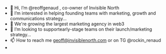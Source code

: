 - 👋 Hi, I’m @reoffgenaud , co-owner of Invisible North
- 👀 I’m interested in helping founding teams with marketing, growth and communications strategy...
- 🌱 We're growing the largest marketing agency in web3
- 💞️ I’m looking to supportearly-stage teams on their launch/marketing strategy...
- 📫 How to reach me geoff@invisiblenorth.com or on TG @rockin_renaud
-
<!---
reoffgenaud/reoffgenaud is a ✨ special ✨ repository because its `README.md` (this file) appears on your GitHub profile.
You can click the Preview link to take a look at your changes.
--->
